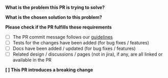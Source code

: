 **What is the problem this PR is trying to solve?****What is the chosen solution to this problem?****Please check if the PR fulfills these requirements**- [ ] The PR commit message follows our [guidelines](https://github.com/talend/tools/blob/master/tools-root-github/CONTRIBUTING.md)- [ ] Tests for the changes have been added (for bug fixes / features)- [ ] Docs have been added / updated (for bug fixes / features)- [ ] Related design / discussions / pages (not in jira), if any, are all linked or available in the PR<!-- You can add more checkboxes here -->**[ ] This PR introduces a breaking change**<!-- **Original Template** --><!-- https://github.com/Talend/tools/blob/master/tools-root-github/.github/PULL_REQUEST_TEMPLATE.md -->